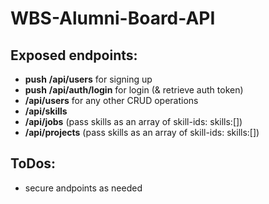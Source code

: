 # WBS-Alumni-Board-API

## Exposed endpoints:
- **push** **/api/users** for signing up
- **push** **/api/auth/login** for login (& retrieve auth token)
- **/api/users** for any other CRUD operations
- **/api/skills**
- **/api/jobs** (pass skills as an array of skill-ids: skills:[])
- **/api/projects** (pass skills as an array of skill-ids: skills:[])

## ToDos:
- secure andpoints as needed
